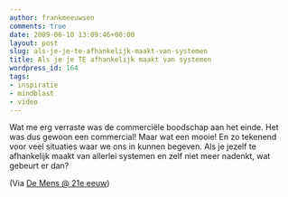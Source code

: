 ```yaml
---
author: frankmeeuwsen
comments: true
date: 2009-06-10 13:09:46+00:00
layout: post
slug: als-je-je-te-afhankelijk-maakt-van-systemen
title: Als je je TE afhankelijk maakt van systemen
wordpress_id: 164
tags:
- inspiratie
- mindblast
- video
---
```




Wat me erg verraste was de commerciële boodschap aan het einde. Het was dus gewoon een commercial! Maar wat een mooie! En zo tekenend voor veel situaties waar we ons in kunnen begeven. Als je jezelf te afhankelijk maakt van allerlei systemen en zelf niet meer nadenkt, wat gebeurt er dan?

(Via [De Mens @ 21e eeuw](http://mens21.nl/))
